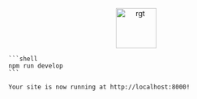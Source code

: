 <p align="center">
    <img alt="rgt" src="https://www.realgoodtouring.com/assets/images/smalllogo.png" width="80" />
</p>

    ```shell
    npm run develop
    ```

    Your site is now running at http://localhost:8000!
